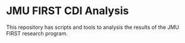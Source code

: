 # JMU FIRST CDI Analysis

This repository has scripts and tools to analysis the results of the JMU FIRST research program.
